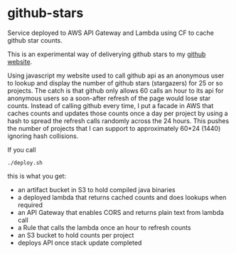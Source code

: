 # github-stars
Service deployed to AWS API Gateway and Lambda using CF to cache github star counts.

This is an experimental way of deliverying github stars to my [github website](https://davidmoten.github.io).

Using javascript my website used to call github api as an anonymous user to lookup and display the number of github stars (stargazers) for 25 or so projects. The catch is that github only allows 60 calls an hour to its api for anonymous users so a soon-after refresh of the page would lose star counts. Instead of calling github every time, I put a facade in AWS that caches counts and updates those counts once a day per project by using a hash to spread the refresh calls randomly across the 24 hours. This pushes the number of projects that I can support to approximately 60*24 (1440) ignoring hash collisions.

If you call 
```
./deploy.sh
```
this is what you get:

* an artifact bucket in S3 to hold compiled java binaries
* a deployed lambda that returns cached counts and does lookups when required
* an API Gateway that enables CORS and returns plain text from lambda call
* a Rule that calls the lambda once an hour to refresh counts
* an S3 bucket to hold counts per project
* deploys API once stack update completed

